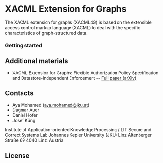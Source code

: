 # XACML Extension for Graphs
The XACML extension for graphs (XACML4G) is based on the extensible access control markup language (XACML) to deal with the specific characteristics of graph-structured data.

### Getting started

## Additional materials
- XACML Extension for Graphs: Flexible Authorization Policy Specification and Datastore-independent Enforcement
  -- [Full paper (arXiv)](https://www.google.com)

## Contacts

- Aya Mohamed (aya.mohamed@jku.at)
- Dagmar Auer
- Daniel Hofer
- Josef Küng

Institute of Application-oriented Knowledge Processing / LIT Secure and Correct Systems Lab
Johannes Kepler University (JKU) Linz
Altenberger Straße 69
4040 Linz, Austria

## License
